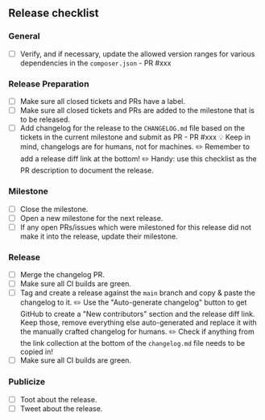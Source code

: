 ## Release checklist

### General

- [ ] Verify, and if necessary, update the allowed version ranges for various dependencies in the `composer.json` - PR #xxx

### Release Preparation

- [ ] Make sure all closed tickets and PRs have a label.
- [ ] Make sure all closed tickets and PRs are added to the milestone that is to be released.
- [ ] Add changelog for the release to the `CHANGELOG.md` file based on the tickets in the current milestone and submit as PR - PR #xxx
    :bulb: Keep in mind, changelogs are for humans, not for machines.
    :pencil2: Remember to add a release diff link at the bottom!
    :pencil2: Handy: use this checklist as the PR description to document the release.

### Milestone

- [ ] Close the milestone.
- [ ] Open a new milestone for the next release.
- [ ] If any open PRs/issues which were milestoned for this release did not make it into the release, update their milestone.

### Release

- [ ] Merge the changelog PR.
- [ ] Make sure all CI builds are green.
- [ ] Tag and create a release against the `main` branch and copy & paste the changelog to it.
    :pencil2: Use the "Auto-generate changelog" button to get GitHub to create a "New contributors" section and the release diff link. Keep those, remove everything else auto-generated and replace it with the manually crafted changelog for humans.
    :pencil2: Check if anything from the link collection at the bottom of the `changelog.md` file needs to be copied in!
- [ ] Make sure all CI builds are green.

### Publicize

- [ ] Toot about the release.
- [ ] Tweet about the release.

